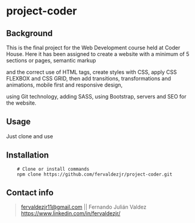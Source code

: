 # project-coder

## Background

This is the final project for the Web Development course held at Coder House.  Here it has been assigned to create a website with a minimum of 5 sections or pages, semantic markup

 and the correct use of HTML tags, create styles with CSS, apply CSS FLEXBOX and CSS GRID, then add transitions, transformations and animations, mobile first and responsive design,
 
 using Git technology, adding SASS, using Bootstrap, servers and SEO for the website.

## Usage

Just clone and use

## Installation

```shell
    # Clone or install commands
    npm clone https://github.com/fervaldezjr/project-coder.git
```

## Contact info

> fervaldezjr11@gmail.com || Fernando Julián Valdez
> https://www.linkedin.com/in/fervaldezjr/
